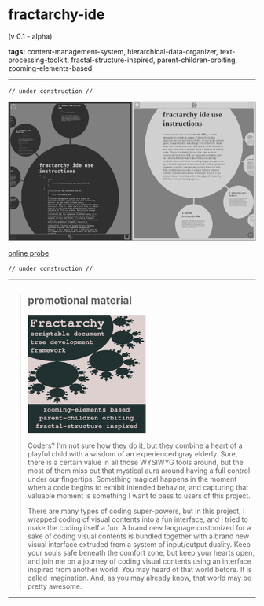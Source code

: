 # fractarchy-ide

(v 0.1 - alpha)

**tags:** content-management-system, hierarchical-data-organizer, text-processing-toolkit, fractal-structure-inspired, parent-children-orbiting, zooming-elements-based

- - -

    // under construction //
        
![](media/ssh.png)

[online probe](https://contrast-zone.github.io/fractarchy-ide/index.html)

    // under construction //

- - -

> ## promotional material
> 
> ![](media/ad.png)
>
> Coders? I'm not sure how they do it, but they combine a heart of a playful child with a wisdom of an experienced gray elderly. Sure, there is a certain value in all those WYSIWYG tools around, but the most of them miss out that mystical aura around having a full control under our fingertips. Something magical happens in the moment when a code begins to exhibit intended behavior, and capturing that valuable moment is something I want to pass to users of this project.
> 
> There are many types of coding super-powers, but in this project, I wrapped coding of visual contents into a fun interface, and I tried to make the coding itself a fun. A brand new language customized for a sake of coding visual contents is bundled together with a brand new visual interface extruded from a system of input/output duality. Keep your souls safe beneath the comfort zone, but keep your hearts open, and join me on a journey of coding visual contents using an interface inspired from another world. You may heard of that world before. It is called imagination. And, as you may already know, that world may be pretty awesome.

- - -


